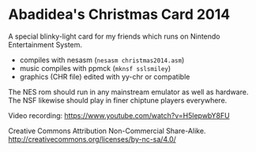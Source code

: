 Abadidea's Christmas Card 2014
==============================

A special blinky-light card for my friends which runs on Nintendo Entertainment System.

* compiles with nesasm (`nesasm christmas2014.asm`)
* music compiles with ppmck (`mknsf sslsmiley`)
* graphics (CHR file) edited with yy-chr or compatible

The NES rom should run in any mainstream emulator as well as hardware. The NSF likewise should play in finer chiptune players everywhere.

Video recording: https://www.youtube.com/watch?v=H5lepwbY8FU

Creative Commons Attribution Non-Commercial Share-Alike. http://creativecommons.org/licenses/by-nc-sa/4.0/